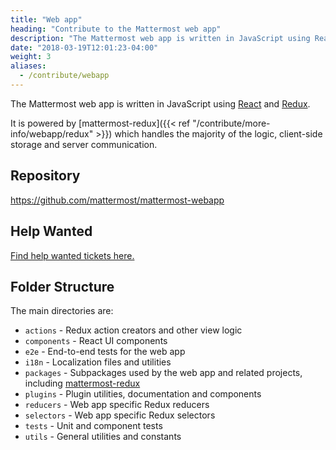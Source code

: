 ```yaml
---
title: "Web app"
heading: "Contribute to the Mattermost web app"
description: "The Mattermost web app is written in JavaScript using React and Redux and is powered by mattermost-redux."
date: "2018-03-19T12:01:23-04:00"
weight: 3
aliases:
  - /contribute/webapp
---
```


The Mattermost web app is written in JavaScript using [React](https://facebook.github.io/react/) and [Redux](https://redux.js.org/).

It is powered by [mattermost-redux]({{< ref "/contribute/more-info/webapp/redux" >}}) which handles the majority of the logic, client-side storage and server communication.

## Repository

https://github.com/mattermost/mattermost-webapp

## Help Wanted

[Find help wanted tickets here.](https://mattermost.com/pl/help-wanted-mattermost-webapp/)

## Folder Structure

The main directories are:

* `actions` - Redux action creators and other view logic
* `components` - React UI components
* `e2e` - End-to-end tests for the web app
* `i18n` - Localization files and utilities
* `packages` - Subpackages used by the web app and related projects, including [mattermost-redux](https://github.com/mattermost/mattermost-webapp/tree/master/packages/mattermost-redux)
* `plugins` - Plugin utilities, documentation and components
* `reducers` - Web app specific Redux reducers
* `selectors` - Web app specific Redux selectors
* `tests` - Unit and component tests
* `utils` - General utilities and constants
